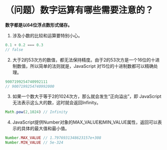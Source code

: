 # （问题）数字运算有哪些需要注意的？


**数字都是以64位浮点数形式储存。**

1. 涉及小数的比较和运算要特别小心。

```javascript
0.1 + 0.2 === 0.3
// false
```

2. 大于2的53次方的数值，都无法保持精度。由于2的53次方是一个16位的十进制数值，所以简单的法则就是，JavaScript 对15位的十进制数都可以精确处理。

```javascript
9007199254740992111
// 9007199254740992000
```

3. 如果一个数大于等于2的1024次方，那么就会发生“正向溢出”，即 JavaScript 无法表示这么大的数，这时就会返回Infinity。

```javascript
Math.pow(2,1024) // Infinity
```

4. JavaScript提供Number对象的MAX_VALUE和MIN_VALUE属性，返回可以表示的具体的最大值和最小值。

```javascript
Number.MAX_VALUE // 1.7976931348623157e+308
Number.MIN_VALUE // 5e-324
```
